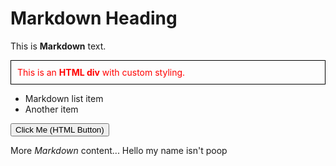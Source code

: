 # Markdown Heading  

This is **Markdown** text.  

<div style="color: red; border: 1px solid black; padding: 10px;">
    This is an <strong>HTML div</strong> with custom styling.
</div>  

- Markdown list item  
- Another item  

<button onclick="alert('Clicked!')">Click Me (HTML Button)</button>  

More *Markdown* content...
Hello my name isn't poop
